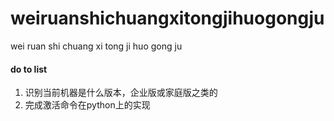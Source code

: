 # weiruanshichuangxitongjihuogongju
wei ruan shi chuang xi tong ji huo gong ju

#### do to list

1. 识别当前机器是什么版本，企业版或家庭版之类的
2. 完成激活命令在python上的实现